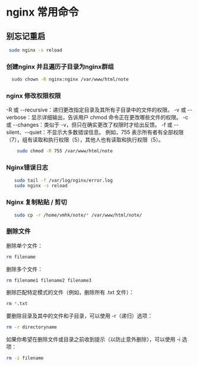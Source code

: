 # nginx 常用命令  

## 别忘记重启

``` sh
 sudo nginx -s reload 
```

### 创建nginx 并且遍历子目录为nginx群组

``` sh
  sudo chown -R nginx:nginx /var/www/html/note
```

### nginx 修改权限权限  

-R 或 --recursive：递归更改指定目录及其所有子目录中的文件的权限。
-v 或 --verbose：显示详细输出，告诉用户 chmod 命令正在更改哪些文件的权限。
-c 或 --changes：类似于 -v，但只在确实更改了权限时才给出反馈。
-f 或 --silent、--quiet：不显示大多数错误信息。
例如，755 表示所有者有全部权限（7），组有读取和执行权限（5），其他人也有读取和执行权限（5）。

```  sh
    sudo chmod -R 755 /var/www/html/note

```

### Nginx错误日志

 ``` sh
    sudo tail -f /var/log/nginx/error.log
    sudo nginx -s reload  
```

### Nginx 复制粘贴 / 剪切

``` sh
   sudo cp -r /home/vmhk/note/* /var/www/html/note/
```

### 删除文件

删除单个文件：

```sh
rm filename
```

删除多个文件：

```sh
rm filename1 filename2 filename3
```

删除匹配特定模式的文件（例如，删除所有 .txt 文件）：

```sh
rm *.txt
```

要删除目录及其中的文件和子目录，可以使用 -r（递归）选项：

```sh
rm -r directoryname
```

如果你希望在删除文件或目录之前收到提示（以防止意外删除），可以使用 -i 选项：

```sh
rm -i filename
```
